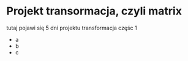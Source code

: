# Projekt transormacja, czyli matrix

tutaj pojawi się 5 dni projektu transformacja częśc 1

- a
- b
- c
